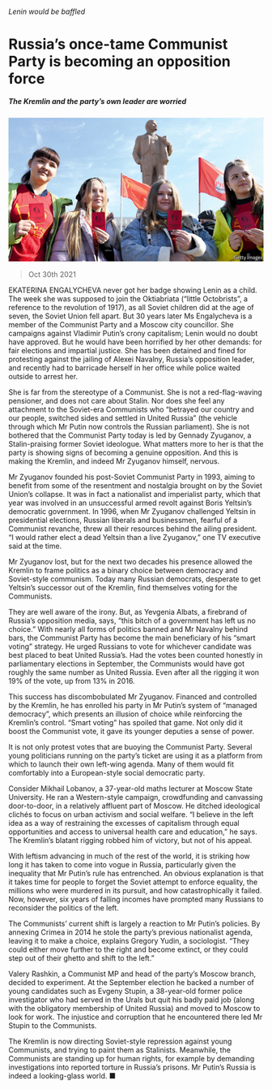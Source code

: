 ###### Lenin would be baffled

# Russia’s once-tame Communist Party is becoming an opposition force 

##### The Kremlin and the party’s own leader are worried 

![image](images/20211030_EUP004_0.jpg) 

> Oct 30th 2021 

EKATERINA ENGALYCHEVA never got her badge showing Lenin as a child. The week she was supposed to join the Oktiabriata (“little Octobrists”, a reference to the revolution of 1917), as all Soviet children did at the age of seven, the Soviet Union fell apart. But 30 years later Ms Engalycheva is a member of the Communist Party and a Moscow city councillor. She campaigns against Vladimir Putin’s crony capitalism; Lenin would no doubt have approved. But he would have been horrified by her other demands: for fair elections and impartial justice. She has been detained and fined for protesting against the jailing of Alexei Navalny, Russia’s opposition leader, and recently had to barricade herself in her office while police waited outside to arrest her.

She is far from the stereotype of a Communist. She is not a red-flag-waving pensioner, and does not care about Stalin. Nor does she feel any attachment to the Soviet-era Communists who “betrayed our country and our people, switched sides and settled in United Russia” (the vehicle through which Mr Putin now controls the Russian parliament). She is not bothered that the Communist Party today is led by Gennady Zyuganov, a Stalin-praising former Soviet ideologue. What matters more to her is that the party is showing signs of becoming a genuine opposition. And this is making the Kremlin, and indeed Mr Zyuganov himself, nervous.


Mr Zyuganov founded his post-Soviet Communist Party in 1993, aiming to benefit from some of the resentment and nostalgia brought on by the Soviet Union’s collapse. It was in fact a nationalist and imperialist party, which that year was involved in an unsuccessful armed revolt against Boris Yeltsin’s democratic government. In 1996, when Mr Zyuganov challenged Yeltsin in presidential elections, Russian liberals and businessmen, fearful of a Communist revanche, threw all their resources behind the ailing president. “I would rather elect a dead Yeltsin than a live Zyuganov,” one TV executive said at the time.

Mr Zyuganov lost, but for the next two decades his presence allowed the Kremlin to frame politics as a binary choice between democracy and Soviet-style communism. Today many Russian democrats, desperate to get Yeltsin’s successor out of the Kremlin, find themselves voting for the Communists.

They are well aware of the irony. But, as Yevgenia Albats, a firebrand of Russia’s opposition media, says, “this bitch of a government has left us no choice.” With nearly all forms of politics banned and Mr Navalny behind bars, the Communist Party has become the main beneficiary of his “smart voting” strategy. He urged Russians to vote for whichever candidate was best placed to beat United Russia’s. Had the votes been counted honestly in parliamentary elections in September, the Communists would have got roughly the same number as United Russia. Even after all the rigging it won 19% of the vote, up from 13% in 2016.

This success has discombobulated Mr Zyuganov. Financed and controlled by the Kremlin, he has enrolled his party in Mr Putin’s system of “managed democracy”, which presents an illusion of choice while reinforcing the Kremlin’s control. “Smart voting” has spoiled that game. Not only did it boost the Communist vote, it gave its younger deputies a sense of power.

It is not only protest votes that are buoying the Communist Party. Several young politicians running on the party’s ticket are using it as a platform from which to launch their own left-wing agenda. Many of them would fit comfortably into a European-style social democratic party.

Consider Mikhail Lobanov, a 37-year-old maths lecturer at Moscow State University. He ran a Western-style campaign, crowdfunding and canvassing door-to-door, in a relatively affluent part of Moscow. He ditched ideological clichés to focus on urban activism and social welfare. “I believe in the left idea as a way of restraining the excesses of capitalism through equal opportunities and access to universal health care and education,” he says. The Kremlin’s blatant rigging robbed him of victory, but not of his appeal.

With leftism advancing in much of the rest of the world, it is striking how long it has taken to come into vogue in Russia, particularly given the inequality that Mr Putin’s rule has entrenched. An obvious explanation is that it takes time for people to forget the Soviet attempt to enforce equality, the millions who were murdered in its pursuit, and how catastrophically it failed. Now, however, six years of falling incomes have prompted many Russians to reconsider the politics of the left.

The Communists’ current shift is largely a reaction to Mr Putin’s policies. By annexing Crimea in 2014 he stole the party’s previous nationalist agenda, leaving it to make a choice, explains Gregory Yudin, a sociologist. “They could either move further to the right and become extinct, or they could step out of their ghetto and shift to the left.”

Valery Rashkin, a Communist MP and head of the party’s Moscow branch, decided to experiment. At the September election he backed a number of young candidates such as Evgeny Stupin, a 38-year-old former police investigator who had served in the Urals but quit his badly paid job (along with the obligatory membership of United Russia) and moved to Moscow to look for work. The injustice and corruption that he encountered there led Mr Stupin to the Communists.

The Kremlin is now directing Soviet-style repression against young Communists, and trying to paint them as Stalinists. Meanwhile, the Communists are standing up for human rights, for example by demanding investigations into reported torture in Russia’s prisons. Mr Putin’s Russia is indeed a looking-glass world. ■

